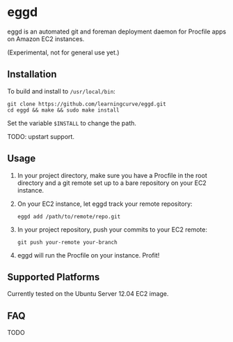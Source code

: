 eggd
====

eggd is an automated git and foreman deployment daemon for Procfile apps on
Amazon EC2 instances.

(Experimental, not for general use yet.)

Installation
------------

To build and install to <code>/usr/local/bin</code>:

    git clone https://github.com/learningcurve/eggd.git
    cd eggd && make && sudo make install

Set the variable <code>$INSTALL</code> to change the path.

TODO: upstart support.

Usage
-----

1.  In your project directory, make sure you have a Procfile in the root
    directory and a git remote set up to a bare repository on your EC2 instance.

2.  On your EC2 instance, let eggd track your remote repository:

        eggd add /path/to/remote/repo.git

3.  In your project repository, push your commits to your EC2 remote:

        git push your-remote your-branch

4.  eggd will run the Procfile on your instance. Profit!

Supported Platforms
-------------------

Currently tested on the Ubuntu Server 12.04 EC2 image.

FAQ
---

TODO
